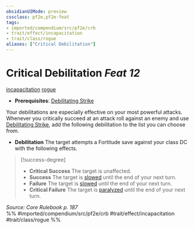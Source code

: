 ```yaml
---
obsidianUIMode: preview
cssclass: pf2e,pf2e-feat
tags:
- imported/compendium/src/pf2e/crb
- trait/effect/incapacitation
- trait/class/rogue
aliases: ["Critical Debilitation"]
---
```

# Critical Debilitation  *Feat 12*  
[incapacitation](incapacitation.md)  [rogue](rules/traits/rogue.md)  

- **Prerequisites**: [Debilitating Strike](debilitating-strike.md)

Your debilitations are especially effective on your most powerful attacks. Whenever you critically succeed at an attack roll against an enemy and use [Debilitating Strike](debilitating-strike.md), add the following debilitation to the list you can choose from.

- **Debilitation** The target attempts a Fortitude save against your class DC with the following effects.

> [!success-degree] 
> - **Critical Success** The target is unaffected.
> - **Success** The target is [slowed](conditions.md#Slowed) until the end of your next turn.
> - **Failure** The target is [slowed](conditions.md#Slowed) until the end of your next turn.
> - **Critical Failure** The target is [paralyzed](conditions.md#Paralyzed) until the end of your next turn.

*Source: Core Rulebook p. 187*  
%% #imported/compendium/src/pf2e/crb #trait/effect/incapacitation #trait/class/rogue %%